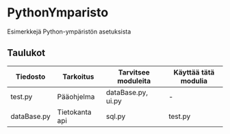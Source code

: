 # PythonYmparisto
Esimerkkejä Python-ympäristön asetuksista

## Taulukot
| Tiedosto | Tarkoitus | Tarvitsee moduleita | Käyttää tätä modulia |
|---|---|---|---|
test.py | Pääohjelma | dataBase.py, ui.py | -
dataBase.py | Tietokanta api | sql.py | test.py

